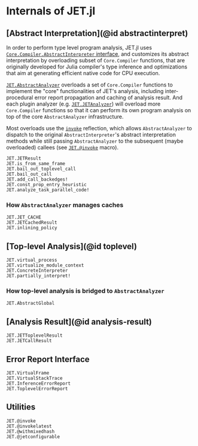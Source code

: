 # Internals of JET.jl

## [Abstract Interpretation](@id abstractinterpret)

In order to perform type level program analysis, JET.jl uses
[`Core.Compiler.AbstractInterpreter` interface](https://github.com/JuliaLang/julia/blob/master/base/compiler/types.jl),
and customizes its abstract interpretation by overloading subset of `Core.Compiler` functions, that are originally
developed for Julia compiler's type inference and optimizations that aim at generating efficient native code for CPU execution.

[`JET.AbstractAnalyzer`](@ref) overloads a set of `Core.Compiler` functions to implement the "core" functionalities
of JET's analysis, including inter-procedural error report propagation and caching of analysis result.
And each plugin analyzer (e.g. [`JET.JETAnalyzer`](@ref)) will overload more `Core.Compiler` functions so that it can
perform its own program analysis on top of the core `AbstractAnalyzer` infrastructure.

Most overloads use the [`invoke`](https://docs.julialang.org/en/v1/base/base/#Core.invoke) reflection, which allows
`AbstractAnalyzer` to dispatch to the original `AbstractInterpreter`'s abstract interpretation methods while still
passing `AbstractAnalyzer` to the subsequent (maybe overloaded) callees (see [`JET.@invoke`](@ref) macro).

```@docs
JET.JETResult
JET.is_from_same_frame
JET.bail_out_toplevel_call
JET.bail_out_call
JET.add_call_backedges!
JET.const_prop_entry_heuristic
JET.analyze_task_parallel_code!
```

### How `AbstractAnalyzer` manages caches

```@docs
JET.JET_CACHE
JET.JETCachedResult
JET.inlining_policy
```


## [Top-level Analysis](@id toplevel)

```@docs
JET.virtual_process
JET.virtualize_module_context
JET.ConcreteInterpreter
JET.partially_interpret!
```

### How top-level analysis is bridged to `AbstractAnalyzer`

```@docs
JET.AbstractGlobal
```


## [Analysis Result](@id analysis-result)

```@docs
JET.JETToplevelResult
JET.JETCallResult
```


## Error Report Interface

```@docs
JET.VirtualFrame
JET.VirtualStackTrace
JET.InferenceErrorReport
JET.ToplevelErrorReport
```


## Utilities

```@docs
JET.@invoke
JET.@invokelatest
JET.@withmixedhash
JET.@jetconfigurable
```
